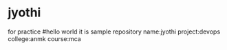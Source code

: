 # jyothi
for practice
#hello world 
it is sample repository
name:jyothi
project:devops
college:anmk
course:mca
